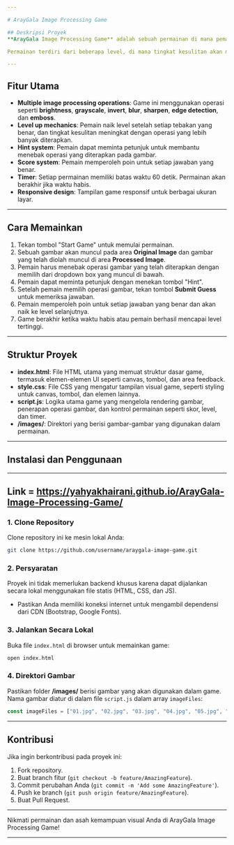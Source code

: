 ```yaml
---

# ArayGala Image Processing Game

## Deskripsi Proyek
**ArayGala Image Processing Game** adalah sebuah permainan di mana pemain menebak urutan operasi pemrosesan gambar yang diterapkan pada sebuah gambar. Game ini dirancang untuk mengasah keterampilan visual pemain dalam mengenali efek dari berbagai operasi gambar, seperti **grayscale**, **invert**, **blur**, **sharpen**, dan lainnya.

Permainan terdiri dari beberapa level, di mana tingkat kesulitan akan meningkat seiring dengan bertambahnya level. Pemain harus menebak satu operasi di level awal dan dua operasi di level yang lebih tinggi. Pemain diberikan opsi untuk meminta petunjuk (hint) dan diberikan skor berdasarkan jawaban yang benar.

---
```


## Fitur Utama
- **Multiple image processing operations**: Game ini menggunakan operasi seperti **brightness**, **grayscale**, **invert**, **blur**, **sharpen**, **edge detection**, dan **emboss**.
- **Level up mechanics**: Pemain naik level setelah setiap tebakan yang benar, dan tingkat kesulitan meningkat dengan operasi yang lebih banyak diterapkan.
- **Hint system**: Pemain dapat meminta petunjuk untuk membantu menebak operasi yang diterapkan pada gambar.
- **Score system**: Pemain memperoleh poin untuk setiap jawaban yang benar.
- **Timer**: Setiap permainan memiliki batas waktu 60 detik. Permainan akan berakhir jika waktu habis.
- **Responsive design**: Tampilan game responsif untuk berbagai ukuran layar.

---

## Cara Memainkan
1. Tekan tombol "Start Game" untuk memulai permainan.
2. Sebuah gambar akan muncul pada area **Original Image** dan gambar yang telah diolah muncul di area **Processed Image**.
3. Pemain harus menebak operasi gambar yang telah diterapkan dengan memilih dari dropdown box yang muncul di bawah.
4. Pemain dapat meminta petunjuk dengan menekan tombol "Hint".
5. Setelah pemain memilih operasi gambar, tekan tombol **Submit Guess** untuk memeriksa jawaban.
6. Pemain memperoleh poin untuk setiap jawaban yang benar dan akan naik ke level selanjutnya.
7. Game berakhir ketika waktu habis atau pemain berhasil mencapai level tertinggi.

---

## Struktur Proyek
- **index.html**: File HTML utama yang memuat struktur dasar game, termasuk elemen-elemen UI seperti canvas, tombol, dan area feedback.
- **style.css**: File CSS yang mengatur tampilan visual game, seperti styling untuk canvas, tombol, dan elemen lainnya.
- **script.js**: Logika utama game yang mengelola rendering gambar, penerapan operasi gambar, dan kontrol permainan seperti skor, level, dan timer.
- **/images/**: Direktori yang berisi gambar-gambar yang digunakan dalam permainan.

---

## Instalasi dan Penggunaan

---
Link = https://yahyakhairani.github.io/ArayGala-Image-Processing-Game/
---

### 1. Clone Repository
Clone repository ini ke mesin lokal Anda:
```bash
git clone https://github.com/username/araygala-image-game.git
```

### 2. Persyaratan
Proyek ini tidak memerlukan backend khusus karena dapat dijalankan secara lokal menggunakan file statis (HTML, CSS, dan JS).

- Pastikan Anda memiliki koneksi internet untuk mengambil dependensi dari CDN (Bootstrap, Google Fonts).

### 3. Jalankan Secara Lokal
Buka file `index.html` di browser untuk memainkan game:
```bash
open index.html
```

### 4. Direktori Gambar
Pastikan folder **/images/** berisi gambar yang akan digunakan dalam game. Nama gambar diatur di dalam file `script.js` dalam array `imageFiles`:
```javascript
const imageFiles = ["01.jpg", "02.jpg", "03.jpg", "04.jpg", "05.jpg", "06.jpg", "07.jpg", "08.jpg"];
```

---

## Kontribusi
Jika ingin berkontribusi pada proyek ini:
1. Fork repository.
2. Buat branch fitur (`git checkout -b feature/AmazingFeature`).
3. Commit perubahan Anda (`git commit -m 'Add some AmazingFeature'`).
4. Push ke branch (`git push origin feature/AmazingFeature`).
5. Buat Pull Request.

---

Nikmati permainan dan asah kemampuan visual Anda di ArayGala Image Processing Game!

--- 
